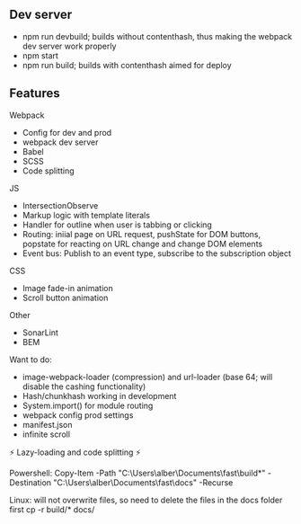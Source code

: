 ## Dev server
- npm run devbuild; builds without contenthash, thus making the webpack dev server work properly
- npm start
- npm run build; builds with contenthash aimed for deploy


## Features

Webpack
- Config for dev and prod
- webpack dev server
- Babel
- SCSS
- Code splitting

JS
- IntersectionObserve
- Markup logic with template literals
- Handler for outline when user is tabbing or clicking
- Routing: iniial page on URL request, pushState for DOM buttons, popstate for reacting on URL change and change DOM elements
- Event bus: Publish to an event type, subscribe to the subscription object

CSS
- Image fade-in animation
- Scroll button animation

Other
- SonarLint
- BEM

Want to do:
- image-webpack-loader (compression) and url-loader (base 64; will disable the cashing functionality)
- Hash/chunkhash working in development
- System.import() for module routing
- webpack config prod settings
- manifest.json
- infinite scroll

<p>⚡ Lazy-loading and code splitting ⚡</p>


Powershell:
Copy-Item -Path "C:\Users\alber\Documents\fast\build\*" -Destination "C:\Users\alber\Documents\fast\docs" -Recurse

Linux: will not overwrite files, so need to delete the files in the docs folder first
cp -r build/* docs/
